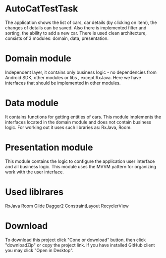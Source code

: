 # AutoCatTestTask
The application shows the list of cars, car details (by clicking on item), the changes of details can be saved. Also there is implemented filter and sorting, the ability to add a new car. There is used clean architecture, consists of 3 modules: domain, data, presentation.

# Domain module
Independent layer, it contains only business logic - no dependencies from Android SDK, other modules or libs , except RxJava. Here we have interfaces that should be implemented in other modules.

# Data module
It contains functions for getting entities of cars. This module implements the interfaces located in the domain module and does not contain business logic. For working out it uses such libraries as: RxJava, Room.

# Presentation module
This module contains the logic to configure the application user interface and all business logic. This module uses the MVVM pattern for organizing work with the user interface.

# Used liblrares
RxJava Room Glide Dagger2 ConstraintLayout RecyclerView

# Download
To download this project click "Cone or download" button, then click "downloadZip" or copy the project link. If you have installed GitHub client you may click "Open in Desktop".
